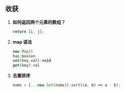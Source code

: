 ## 收获


1. **如何返回两个元素的数组？**

   ```javascript
   return [i, j];
   ```

2. **map 语法**

   ```javascript
   new Map()
   has:boolen
   set(key,val):void
   get(key):val
   ```

3. **去重排序**

   ```javascript
   nums = [...new Set(nums)].sort((a, b) => a - b);
   ```
